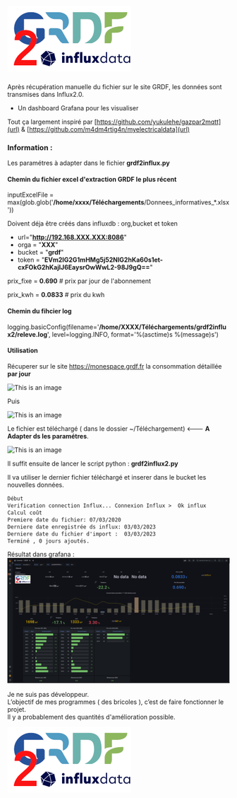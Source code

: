 # ![This is an image](grdf2influx.png)
Après récupération manuelle du fichier sur le site GRDF, les données sont transmises dans Influx2.0.
+ Un dashboard Grafana pour les visualiser

Tout ça largement inspiré par [https://github.com/yukulehe/gazpar2mqtt](url) & [https://github.com/m4dm4rtig4n/myelectricaldata](url)

### Information :

Les paramétres à adapter dans le fichier **grdf2influx.py**


#### Chemin du fichier excel d'extraction GRDF le plus récent 

inputExcelFile = max(glob.glob('**/home/xxxx/Téléchargements**/Donnees_informatives_*.xlsx'))

 Doivent déja être créés dans influxdb : org,bucket et token 
             
             
- url="**http://192.168.XXX.XXX:8086**"
- orga = "**XXX**"
- bucket = "**grdf**"
- token = "**EVm2IG2G1mHMg5j52NIG2hKa60s1et-cxFOkG2hKajlJ6EaysrOwWwL2-98J9gQ==**"

prix_fixe = **0.690** # prix par jour de l'abonnement

prix_kwh = **0.0833** # prix du kwh

#### Chemin du fihcier log
logging.basicConfig(filename='**/home/XXXX/Téléchargements/grdf2influx2/releve.log**', level=logging.INFO, format='%(asctime)s %(message)s')



#### Utilisation
Récuperer sur le site https://monespace.grdf.fr la consommation détaillée **par jour**

![This is an image](https://i.imgur.com/d8V8U8b.png)

Puis 

![This is an image](https://i.imgur.com/ThJr0Sk.png)

Le fichier est téléchargé ( dans le dossier ~/Téléchargement)                  <--- **A Adapter ds les paramétres**.

![This is an image](https://i.imgur.com/7LP4eSe.png)

Il suffit ensuite de lancer le script python : **grdf2influx2.py**

Il va utiliser le dernier fichier téléchargé et inserer dans le bucket les nouvelles données.

```:~/data_gaz$ ./grdf2influx2.py 
Début
Verification connection Influx... Connexion Influx >  Ok influx
Calcul coût
Premiere date du fichier: 07/03/2020
Derniere date enregistrée ds influx: 03/03/2023
Derniere date du fichier d'import :  03/03/2023
Terminé , 0 jours ajoutés.
```

Résultat dans grafana :
![This is an image](grafana.png)



Je ne suis pas développeur.  
L’objectif de mes programmes ( des bricoles ), c’est de faire fonctionner le projet.  
Il y a probablement des quantités d'amélioration possible.  


![This is an image](grdf2influx.png)
